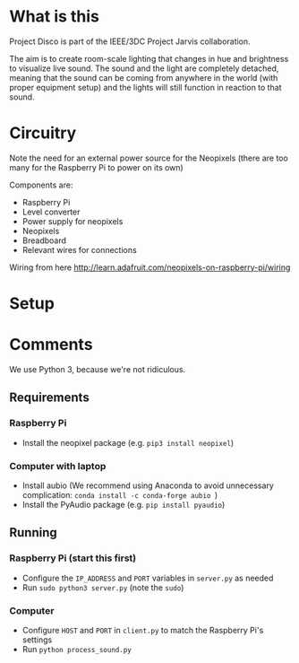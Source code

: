 # What is this
Project Disco is part of the IEEE/3DC Project Jarvis collaboration.

The aim is to create room-scale lighting that changes in hue and brightness to visualize live sound. The sound and the light are completely detached, meaning that the sound can be coming from anywhere in the world (with proper equipment setup) and the lights will still function in reaction to that sound.

# Circuitry
Note the need for an external power source for the Neopixels (there are too many for the Raspberry Pi to power on its own)

Components are:
- Raspberry Pi
- Level converter
- Power supply for neopixels
- Neopixels
- Breadboard
- Relevant wires for connections

Wiring from here
http://learn.adafruit.com/neopixels-on-raspberry-pi/wiring

# Setup
# Comments
We use Python 3, because we're not ridiculous.

## Requirements
### Raspberry Pi
- Install the neopixel package (e.g. `pip3 install neopixel`)

### Computer with laptop
- Install aubio (We recommend using Anaconda to avoid unnecessary complication: `conda install -c conda-forge aubio `)
- Install the PyAudio package (e.g. `pip install pyaudio`)

## Running
### Raspberry Pi (start this first)
- Configure the `IP_ADDRESS` and `PORT` variables in `server.py` as needed
- Run `sudo python3 server.py` (note the `sudo`)

### Computer
- Configure `HOST` and `PORT` in `client.py` to match the Raspberry Pi's settings
- Run `python process_sound.py`
